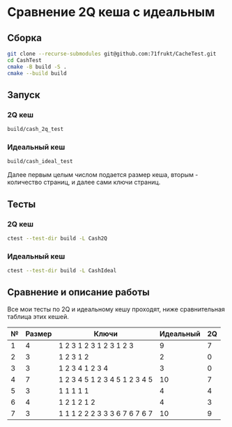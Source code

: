 # Сравнение 2Q кеша с идеальным

## Сборка
```bash
git clone --recurse-submodules git@github.com:71frukt/CacheTest.git
cd CashTest
cmake -B build -S .
cmake --build build
```


## Запуск

### 2Q кеш
```bash
build/cash_2q_test
```

### Идеальный кеш
```bash
build/cash_ideal_test
```

Далее первым целым числом подается размер кеша, вторым - количество страниц, и далее сами ключи страниц.


## Тесты

### 2Q кеш
```bash
ctest --test-dir build -L Cash2Q
```

### Идеальный кеш
```bash
ctest --test-dir build -L CashIdeal
```

## Сравнение и описание работы

Все мои тесты по 2Q и идеальному кешу проходят, ниже сравнительная таблица этих кешей.

| № | Размер | Ключи                         | Идеальный | 2Q |
|---|--------|-------------------------------|-----------|----|
| 1 |   4    | 1 2 3 1 2 3 1 2 3 1 2 3       |     9     | 7  |
| 2 |   3    | 1 2 3 1 2                     |     2     | 0  |
| 3 |   3    | 1 2 3 4 1 2 3 4               |     3     | 0  |
| 4 |   7    | 1 2 3 4 5 1 2 3 4 5 1 2 3 4 5 |    10     | 7  |
| 5 |   3    | 1 1 1 1 1                     |     4     | 4  |
| 6 |   4    | 1 2 1 2 1 2                   |     4     | 3  |
| 7 |   3    | 1 1 1 2 2 2 3 3 3 6 7 6 7 6 7 |     10    | 9  |
